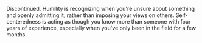 Discontinued.
Humility is recognizing when you're unsure about something and openly admitting it, rather than imposing your views on others. Self-centeredness is acting as though you know more than someone with four years of experience, especially when you've only been in the field for a few months.
